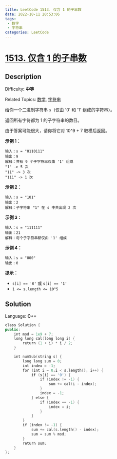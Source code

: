 ```yaml
---
title: LeetCode 1513. 仅含 1 的子串数
date: 2022-10-11 20:53:06
tags:
 - 数字
 - 字符串
categories: LeetCode
---
```


# [1513\. 仅含 1 的子串数](https://leetcode.cn/problems/number-of-substrings-with-only-1s/)

## Description

Difficulty: **中等**  

Related Topics: [数学](https://leetcode.cn/tag/math/), [字符串](https://leetcode.cn/tag/string/)


给你一个二进制字符串 `s`（仅由 '0' 和 '1' 组成的字符串）。

返回所有字符都为 1 的子字符串的数目。

由于答案可能很大，请你将它对 10^9 + 7 取模后返回。

**示例 1：**

```
输入：s = "0110111"
输出：9
解释：共有 9 个子字符串仅由 '1' 组成
"1" -> 5 次
"11" -> 3 次
"111" -> 1 次
```

**示例 2：**

```
输入：s = "101"
输出：2
解释：子字符串 "1" 在 s 中共出现 2 次
```

**示例 3：**

```
输入：s = "111111"
输出：21
解释：每个子字符串都仅由 '1' 组成
```

**示例 4：**

```
输入：s = "000"
输出：0
```

**提示：**

*   `s[i] == '0'` 或 `s[i] == '1'`
*   `1 <= s.length <= 10^5`


## Solution

Language: **C++**

```c++
class Solution {
public:
    int mod = 1e9 + 7;
    long long cal(long long i) {
        return (1 + i) * i / 2;
    }

    int numSub(string s) {
        long long sum = 0;
        int index = -1;
        for (int i = 0;i < s.length(); i++) {
            if (s[i] == '0') {
                if (index != -1) {
                    sum += cal(i - index);
                }
                index = -1;
            } else {
                if (index == -1) {
                    index = i;
                }
            }
        }
        if (index != -1) {
            sum += cal(s.length() - index);
            sum = sum % mod;
        }
        return sum;
    }
};
```